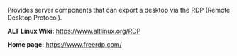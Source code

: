 Provides server components that can export a desktop via the RDP (Remote Desktop Protocol).

**ALT Linux Wiki:** <https://www.altlinux.org/RDP>

**Home page:** <https://www.freerdp.com/>
